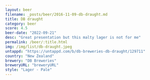 ```yaml
---
layout: beer
filename: _posts/beer/2016-11-09-db-draught.md
title: DB draught
category: beer
score: 4.5
beer-date: "2022-09-21"
desc: "Great presentation but this malty lager is not for me"
permalink: /beer/:title.html
img: /img/list/db-draught.jpeg
untappd: "https://untappd.com/b/db-breweries-db-draught/129711"
country: "New Zealand"
brewery: "DB Breweries"
breweryURL: "breweryURL"
style: "Lager - Pale"
---
```

